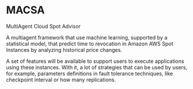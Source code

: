 # MACSA
MultiAgent Cloud Spot Advisor

A multiagent framework that use machine learning, supported by a statistical model, that predict time to revocation in Amazon AWS Spot Instances by analyzing historical price changes.

A set of features will be available to support users to execute applications using these instances. With it, a lot of strategies that can be used by users, for example, parameters definitions in fault tolerance techniques, like checkpoint interval or how many replications.